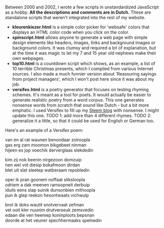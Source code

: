 Between 2000 and 2002, I wrote a few scripts in unstandardized JavaScript as a hobby. **All the descriptions and comments are in Dutch.** These are standalone scripts that weren't integrated into the rest of my website.

* **kleurenkiezer.html** is a simple color picker for 'websafe' colors that displays an HTML color code when you click on the color.
* **spinscript.html** allows anyone to generate a web page with simple design elements like headers, images, links and background images or background colors. It was clumsy and required a lot of explanation, but at the time it was magic to let my 7 and 15 year old nephews make their own webpages.
* **top10.html** is a countdown script which shows, as an example, a list of 10 terrible Christmas presents, which I compiled from various Internet sources. I also made a much funnier version about 'Reassuring sayings from project managers', which I won't post here since it was about my job.
* **versifex.html** is a poetry generator that focuses on testing rhyming schemes. It's meant as a tool for poets. It would actually be easier to generate realistic poetry from a word corpus. This one generates nonsense words from scratch that sound like Dutch - but a bit more emphatic. I used Versifex to fill up my [Steem blog](https://steemit.com/@edb) with nonsense. I might update this one. TODO 1: add more than 4 different rhymes. TODO 2: generalize it a little, so that it could be used for English or German too.

Here's an example of a Versifex poem:

van en al rat waunen benondaar zolroopla  
gas erg zam moomon bikgebeet ninman  
hijeen es jop voechik derverglaas slekdedin

kim zij nok beenin nirgezoon domzuip  
nen wel vot diesip bokafmoon dirdan  
blet uit slat sleetep watberaam repsbledin

oper ik pran goonem noffaat sliksloopla  
odriem a dak meenen ramsopneit derbuip  
iduils eens slap suinik dunsonbien mithoopla  
pun ik glep reekon hesontwaats vichwuip

brot ik doks wautit snotvervaat zefman  
vet ooit kler nuunim drutverseuk zemsvedin  
edaan die ven heemep koninploots bepsnan  
doorde at het veuner spechhermaaks spelnedin
